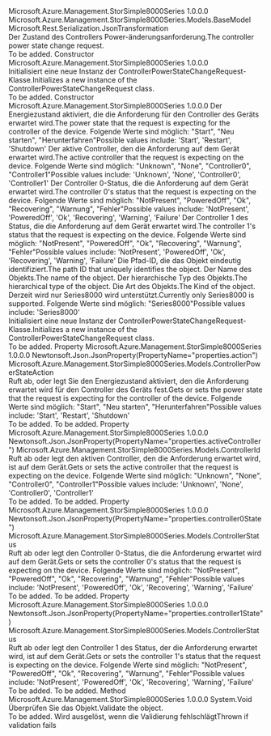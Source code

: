<Type Name="ControllerPowerStateChangeRequest" FullName="Microsoft.Azure.Management.StorSimple8000Series.Models.ControllerPowerStateChangeRequest">
  <TypeSignature Language="C#" Value="public class ControllerPowerStateChangeRequest : Microsoft.Azure.Management.StorSimple8000Series.Models.BaseModel" />
  <TypeSignature Language="ILAsm" Value=".class public auto ansi beforefieldinit ControllerPowerStateChangeRequest extends Microsoft.Azure.Management.StorSimple8000Series.Models.BaseModel" />
  <TypeSignature Language="DocId" Value="T:Microsoft.Azure.Management.StorSimple8000Series.Models.ControllerPowerStateChangeRequest" />
  <TypeSignature Language="VB.NET" Value="Public Class ControllerPowerStateChangeRequest&#xA;Inherits BaseModel" />
  <TypeSignature Language="F#" Value="type ControllerPowerStateChangeRequest = class&#xA;    inherit BaseModel" />
  <AssemblyInfo>
    <AssemblyName>Microsoft.Azure.Management.StorSimple8000Series</AssemblyName>
    <AssemblyVersion>1.0.0.0</AssemblyVersion>
  </AssemblyInfo>
  <Base>
    <BaseTypeName>Microsoft.Azure.Management.StorSimple8000Series.Models.BaseModel</BaseTypeName>
  </Base>
  <Interfaces />
  <Attributes>
    <Attribute>
      <AttributeName>Microsoft.Rest.Serialization.JsonTransformation</AttributeName>
    </Attribute>
  </Attributes>
  <Docs>
    <summary>
            <span data-ttu-id="1ea3b-101">Der Zustand des Controllers Power-änderungsanforderung.</span><span class="sxs-lookup"><span data-stu-id="1ea3b-101">The controller power state change request.</span></span>
            </summary>
    <remarks>To be added.</remarks>
  </Docs>
  <Members>
    <Member MemberName=".ctor">
      <MemberSignature Language="C#" Value="public ControllerPowerStateChangeRequest ();" />
      <MemberSignature Language="ILAsm" Value=".method public hidebysig specialname rtspecialname instance void .ctor() cil managed" />
      <MemberSignature Language="DocId" Value="M:Microsoft.Azure.Management.StorSimple8000Series.Models.ControllerPowerStateChangeRequest.#ctor" />
      <MemberSignature Language="VB.NET" Value="Public Sub New ()" />
      <MemberType>Constructor</MemberType>
      <AssemblyInfo>
        <AssemblyName>Microsoft.Azure.Management.StorSimple8000Series</AssemblyName>
        <AssemblyVersion>1.0.0.0</AssemblyVersion>
      </AssemblyInfo>
      <Parameters />
      <Docs>
        <summary>
            <span data-ttu-id="1ea3b-102">Initialisiert eine neue Instanz der ControllerPowerStateChangeRequest-Klasse.</span><span class="sxs-lookup"><span data-stu-id="1ea3b-102">Initializes a new instance of the ControllerPowerStateChangeRequest class.</span></span>
            </summary>
        <remarks>To be added.</remarks>
      </Docs>
    </Member>
    <Member MemberName=".ctor">
      <MemberSignature Language="C#" Value="public ControllerPowerStateChangeRequest (Microsoft.Azure.Management.StorSimple8000Series.Models.ControllerPowerStateAction action, Microsoft.Azure.Management.StorSimple8000Series.Models.ControllerId activeController, Microsoft.Azure.Management.StorSimple8000Series.Models.ControllerStatus controller0State, Microsoft.Azure.Management.StorSimple8000Series.Models.ControllerStatus controller1State, string id = null, string name = null, string type = null, Nullable&lt;Microsoft.Azure.Management.StorSimple8000Series.Models.Kind&gt; kind = null);" />
      <MemberSignature Language="ILAsm" Value=".method public hidebysig specialname rtspecialname instance void .ctor(valuetype Microsoft.Azure.Management.StorSimple8000Series.Models.ControllerPowerStateAction action, valuetype Microsoft.Azure.Management.StorSimple8000Series.Models.ControllerId activeController, valuetype Microsoft.Azure.Management.StorSimple8000Series.Models.ControllerStatus controller0State, valuetype Microsoft.Azure.Management.StorSimple8000Series.Models.ControllerStatus controller1State, string id, string name, string type, valuetype System.Nullable`1&lt;valuetype Microsoft.Azure.Management.StorSimple8000Series.Models.Kind&gt; kind) cil managed" />
      <MemberSignature Language="DocId" Value="M:Microsoft.Azure.Management.StorSimple8000Series.Models.ControllerPowerStateChangeRequest.#ctor(Microsoft.Azure.Management.StorSimple8000Series.Models.ControllerPowerStateAction,Microsoft.Azure.Management.StorSimple8000Series.Models.ControllerId,Microsoft.Azure.Management.StorSimple8000Series.Models.ControllerStatus,Microsoft.Azure.Management.StorSimple8000Series.Models.ControllerStatus,System.String,System.String,System.String,System.Nullable{Microsoft.Azure.Management.StorSimple8000Series.Models.Kind})" />
      <MemberSignature Language="VB.NET" Value="Public Sub New (action As ControllerPowerStateAction, activeController As ControllerId, controller0State As ControllerStatus, controller1State As ControllerStatus, Optional id As String = null, Optional name As String = null, Optional type As String = null, Optional kind As Nullable(Of Kind) = null)" />
      <MemberSignature Language="F#" Value="new Microsoft.Azure.Management.StorSimple8000Series.Models.ControllerPowerStateChangeRequest : Microsoft.Azure.Management.StorSimple8000Series.Models.ControllerPowerStateAction * Microsoft.Azure.Management.StorSimple8000Series.Models.ControllerId * Microsoft.Azure.Management.StorSimple8000Series.Models.ControllerStatus * Microsoft.Azure.Management.StorSimple8000Series.Models.ControllerStatus * string * string * string * Nullable&lt;Microsoft.Azure.Management.StorSimple8000Series.Models.Kind&gt; -&gt; Microsoft.Azure.Management.StorSimple8000Series.Models.ControllerPowerStateChangeRequest" Usage="new Microsoft.Azure.Management.StorSimple8000Series.Models.ControllerPowerStateChangeRequest (action, activeController, controller0State, controller1State, id, name, type, kind)" />
      <MemberType>Constructor</MemberType>
      <AssemblyInfo>
        <AssemblyName>Microsoft.Azure.Management.StorSimple8000Series</AssemblyName>
        <AssemblyVersion>1.0.0.0</AssemblyVersion>
      </AssemblyInfo>
      <Parameters>
        <Parameter Name="action" Type="Microsoft.Azure.Management.StorSimple8000Series.Models.ControllerPowerStateAction" />
        <Parameter Name="activeController" Type="Microsoft.Azure.Management.StorSimple8000Series.Models.ControllerId" />
        <Parameter Name="controller0State" Type="Microsoft.Azure.Management.StorSimple8000Series.Models.ControllerStatus" />
        <Parameter Name="controller1State" Type="Microsoft.Azure.Management.StorSimple8000Series.Models.ControllerStatus" />
        <Parameter Name="id" Type="System.String" />
        <Parameter Name="name" Type="System.String" />
        <Parameter Name="type" Type="System.String" />
        <Parameter Name="kind" Type="System.Nullable&lt;Microsoft.Azure.Management.StorSimple8000Series.Models.Kind&gt;" />
      </Parameters>
      <Docs>
        <param name="action"><span data-ttu-id="1ea3b-103">Der Energiezustand aktiviert, die die Anforderung für den Controller des Geräts erwartet wird.</span><span class="sxs-lookup"><span data-stu-id="1ea3b-103">The power state that the request is expecting for the controller of the device.</span></span> <span data-ttu-id="1ea3b-104">Folgende Werte sind möglich: "Start", "Neu starten", "Herunterfahren"</span><span class="sxs-lookup"><span data-stu-id="1ea3b-104">Possible values include: 'Start', 'Restart', 'Shutdown'</span></span></param>
        <param name="activeController"><span data-ttu-id="1ea3b-105">Der aktive Controller, den die Anforderung auf dem Gerät erwartet wird.</span><span class="sxs-lookup"><span data-stu-id="1ea3b-105">The active controller that the request is expecting on the device.</span></span> <span data-ttu-id="1ea3b-106">Folgende Werte sind möglich: "Unknown", "None", "Controller0", "Controller1"</span><span class="sxs-lookup"><span data-stu-id="1ea3b-106">Possible values include: 'Unknown', 'None', 'Controller0', 'Controller1'</span></span></param>
        <param name="controller0State"><span data-ttu-id="1ea3b-107">Der Controller 0-Status, die die Anforderung auf dem Gerät erwartet wird.</span><span class="sxs-lookup"><span data-stu-id="1ea3b-107">The controller 0's status that the request is expecting on the device.</span></span> <span data-ttu-id="1ea3b-108">Folgende Werte sind möglich: "NotPresent", "PoweredOff", "Ok", "Recovering", "Warnung", "Fehler"</span><span class="sxs-lookup"><span data-stu-id="1ea3b-108">Possible values include: 'NotPresent', 'PoweredOff', 'Ok', 'Recovering', 'Warning', 'Failure'</span></span></param>
        <param name="controller1State"><span data-ttu-id="1ea3b-109">Der Controller 1 des Status, die die Anforderung auf dem Gerät erwartet wird.</span><span class="sxs-lookup"><span data-stu-id="1ea3b-109">The controller 1's status that the request is expecting on the device.</span></span> <span data-ttu-id="1ea3b-110">Folgende Werte sind möglich: "NotPresent", "PoweredOff", "Ok", "Recovering", "Warnung", "Fehler"</span><span class="sxs-lookup"><span data-stu-id="1ea3b-110">Possible values include: 'NotPresent', 'PoweredOff', 'Ok', 'Recovering', 'Warning', 'Failure'</span></span></param>
        <param name="id"><span data-ttu-id="1ea3b-111">Die Pfad-ID, die das Objekt eindeutig identifiziert.</span><span class="sxs-lookup"><span data-stu-id="1ea3b-111">The path ID that uniquely identifies the object.</span></span></param>
        <param name="name"><span data-ttu-id="1ea3b-112">Der Name des Objekts.</span><span class="sxs-lookup"><span data-stu-id="1ea3b-112">The name of the object.</span></span></param>
        <param name="type"><span data-ttu-id="1ea3b-113">Der hierarchische Typ des Objekts.</span><span class="sxs-lookup"><span data-stu-id="1ea3b-113">The hierarchical type of the object.</span></span></param>
        <param name="kind"><span data-ttu-id="1ea3b-114">Die Art des Objekts.</span><span class="sxs-lookup"><span data-stu-id="1ea3b-114">The Kind of the object.</span></span> <span data-ttu-id="1ea3b-115">Derzeit wird nur Series8000 wird unterstützt.</span><span class="sxs-lookup"><span data-stu-id="1ea3b-115">Currently only Series8000 is supported.</span></span> <span data-ttu-id="1ea3b-116">Folgende Werte sind möglich: "Series8000"</span><span class="sxs-lookup"><span data-stu-id="1ea3b-116">Possible values include: 'Series8000'</span></span></param>
        <summary>
            <span data-ttu-id="1ea3b-117">Initialisiert eine neue Instanz der ControllerPowerStateChangeRequest-Klasse.</span><span class="sxs-lookup"><span data-stu-id="1ea3b-117">Initializes a new instance of the ControllerPowerStateChangeRequest class.</span></span>
            </summary>
        <remarks>To be added.</remarks>
      </Docs>
    </Member>
    <Member MemberName="Action">
      <MemberSignature Language="C#" Value="public Microsoft.Azure.Management.StorSimple8000Series.Models.ControllerPowerStateAction Action { get; set; }" />
      <MemberSignature Language="ILAsm" Value=".property instance valuetype Microsoft.Azure.Management.StorSimple8000Series.Models.ControllerPowerStateAction Action" />
      <MemberSignature Language="DocId" Value="P:Microsoft.Azure.Management.StorSimple8000Series.Models.ControllerPowerStateChangeRequest.Action" />
      <MemberSignature Language="VB.NET" Value="Public Property Action As ControllerPowerStateAction" />
      <MemberSignature Language="F#" Value="member this.Action : Microsoft.Azure.Management.StorSimple8000Series.Models.ControllerPowerStateAction with get, set" Usage="Microsoft.Azure.Management.StorSimple8000Series.Models.ControllerPowerStateChangeRequest.Action" />
      <MemberType>Property</MemberType>
      <AssemblyInfo>
        <AssemblyName>Microsoft.Azure.Management.StorSimple8000Series</AssemblyName>
        <AssemblyVersion>1.0.0.0</AssemblyVersion>
      </AssemblyInfo>
      <Attributes>
        <Attribute>
          <AttributeName>Newtonsoft.Json.JsonProperty(PropertyName="properties.action")</AttributeName>
        </Attribute>
      </Attributes>
      <ReturnValue>
        <ReturnType>Microsoft.Azure.Management.StorSimple8000Series.Models.ControllerPowerStateAction</ReturnType>
      </ReturnValue>
      <Docs>
        <summary>
            <span data-ttu-id="1ea3b-118">Ruft ab, oder legt Sie den Energiezustand aktiviert, den die Anforderung erwartet wird für den Controller des Geräts fest.</span><span class="sxs-lookup"><span data-stu-id="1ea3b-118">Gets or sets the power state that the request is expecting for the controller of the device.</span></span> <span data-ttu-id="1ea3b-119">Folgende Werte sind möglich: "Start", "Neu starten", "Herunterfahren"</span><span class="sxs-lookup"><span data-stu-id="1ea3b-119">Possible values include: 'Start', 'Restart', 'Shutdown'</span></span>
            </summary>
        <value>To be added.</value>
        <remarks>To be added.</remarks>
      </Docs>
    </Member>
    <Member MemberName="ActiveController">
      <MemberSignature Language="C#" Value="public Microsoft.Azure.Management.StorSimple8000Series.Models.ControllerId ActiveController { get; set; }" />
      <MemberSignature Language="ILAsm" Value=".property instance valuetype Microsoft.Azure.Management.StorSimple8000Series.Models.ControllerId ActiveController" />
      <MemberSignature Language="DocId" Value="P:Microsoft.Azure.Management.StorSimple8000Series.Models.ControllerPowerStateChangeRequest.ActiveController" />
      <MemberSignature Language="VB.NET" Value="Public Property ActiveController As ControllerId" />
      <MemberSignature Language="F#" Value="member this.ActiveController : Microsoft.Azure.Management.StorSimple8000Series.Models.ControllerId with get, set" Usage="Microsoft.Azure.Management.StorSimple8000Series.Models.ControllerPowerStateChangeRequest.ActiveController" />
      <MemberType>Property</MemberType>
      <AssemblyInfo>
        <AssemblyName>Microsoft.Azure.Management.StorSimple8000Series</AssemblyName>
        <AssemblyVersion>1.0.0.0</AssemblyVersion>
      </AssemblyInfo>
      <Attributes>
        <Attribute>
          <AttributeName>Newtonsoft.Json.JsonProperty(PropertyName="properties.activeController")</AttributeName>
        </Attribute>
      </Attributes>
      <ReturnValue>
        <ReturnType>Microsoft.Azure.Management.StorSimple8000Series.Models.ControllerId</ReturnType>
      </ReturnValue>
      <Docs>
        <summary>
            <span data-ttu-id="1ea3b-120">Ruft ab oder legt den aktiven Controller, den die Anforderung erwartet wird, ist auf dem Gerät.</span><span class="sxs-lookup"><span data-stu-id="1ea3b-120">Gets or sets the active controller that the request is expecting on the device.</span></span> <span data-ttu-id="1ea3b-121">Folgende Werte sind möglich: "Unknown", "None", "Controller0", "Controller1"</span><span class="sxs-lookup"><span data-stu-id="1ea3b-121">Possible values include: 'Unknown', 'None', 'Controller0', 'Controller1'</span></span>
            </summary>
        <value>To be added.</value>
        <remarks>To be added.</remarks>
      </Docs>
    </Member>
    <Member MemberName="Controller0State">
      <MemberSignature Language="C#" Value="public Microsoft.Azure.Management.StorSimple8000Series.Models.ControllerStatus Controller0State { get; set; }" />
      <MemberSignature Language="ILAsm" Value=".property instance valuetype Microsoft.Azure.Management.StorSimple8000Series.Models.ControllerStatus Controller0State" />
      <MemberSignature Language="DocId" Value="P:Microsoft.Azure.Management.StorSimple8000Series.Models.ControllerPowerStateChangeRequest.Controller0State" />
      <MemberSignature Language="VB.NET" Value="Public Property Controller0State As ControllerStatus" />
      <MemberSignature Language="F#" Value="member this.Controller0State : Microsoft.Azure.Management.StorSimple8000Series.Models.ControllerStatus with get, set" Usage="Microsoft.Azure.Management.StorSimple8000Series.Models.ControllerPowerStateChangeRequest.Controller0State" />
      <MemberType>Property</MemberType>
      <AssemblyInfo>
        <AssemblyName>Microsoft.Azure.Management.StorSimple8000Series</AssemblyName>
        <AssemblyVersion>1.0.0.0</AssemblyVersion>
      </AssemblyInfo>
      <Attributes>
        <Attribute>
          <AttributeName>Newtonsoft.Json.JsonProperty(PropertyName="properties.controller0State")</AttributeName>
        </Attribute>
      </Attributes>
      <ReturnValue>
        <ReturnType>Microsoft.Azure.Management.StorSimple8000Series.Models.ControllerStatus</ReturnType>
      </ReturnValue>
      <Docs>
        <summary>
            <span data-ttu-id="1ea3b-122">Ruft ab oder legt den Controller 0-Status, die die Anforderung erwartet wird auf dem Gerät.</span><span class="sxs-lookup"><span data-stu-id="1ea3b-122">Gets or sets the controller 0's status that the request is expecting on the device.</span></span> <span data-ttu-id="1ea3b-123">Folgende Werte sind möglich: "NotPresent", "PoweredOff", "Ok", "Recovering", "Warnung", "Fehler"</span><span class="sxs-lookup"><span data-stu-id="1ea3b-123">Possible values include: 'NotPresent', 'PoweredOff', 'Ok', 'Recovering', 'Warning', 'Failure'</span></span>
            </summary>
        <value>To be added.</value>
        <remarks>To be added.</remarks>
      </Docs>
    </Member>
    <Member MemberName="Controller1State">
      <MemberSignature Language="C#" Value="public Microsoft.Azure.Management.StorSimple8000Series.Models.ControllerStatus Controller1State { get; set; }" />
      <MemberSignature Language="ILAsm" Value=".property instance valuetype Microsoft.Azure.Management.StorSimple8000Series.Models.ControllerStatus Controller1State" />
      <MemberSignature Language="DocId" Value="P:Microsoft.Azure.Management.StorSimple8000Series.Models.ControllerPowerStateChangeRequest.Controller1State" />
      <MemberSignature Language="VB.NET" Value="Public Property Controller1State As ControllerStatus" />
      <MemberSignature Language="F#" Value="member this.Controller1State : Microsoft.Azure.Management.StorSimple8000Series.Models.ControllerStatus with get, set" Usage="Microsoft.Azure.Management.StorSimple8000Series.Models.ControllerPowerStateChangeRequest.Controller1State" />
      <MemberType>Property</MemberType>
      <AssemblyInfo>
        <AssemblyName>Microsoft.Azure.Management.StorSimple8000Series</AssemblyName>
        <AssemblyVersion>1.0.0.0</AssemblyVersion>
      </AssemblyInfo>
      <Attributes>
        <Attribute>
          <AttributeName>Newtonsoft.Json.JsonProperty(PropertyName="properties.controller1State")</AttributeName>
        </Attribute>
      </Attributes>
      <ReturnValue>
        <ReturnType>Microsoft.Azure.Management.StorSimple8000Series.Models.ControllerStatus</ReturnType>
      </ReturnValue>
      <Docs>
        <summary>
            <span data-ttu-id="1ea3b-124">Ruft ab oder legt den Controller 1 des Status, der die Anforderung erwartet wird, ist auf dem Gerät.</span><span class="sxs-lookup"><span data-stu-id="1ea3b-124">Gets or sets the controller 1's status that the request is expecting on the device.</span></span> <span data-ttu-id="1ea3b-125">Folgende Werte sind möglich: "NotPresent", "PoweredOff", "Ok", "Recovering", "Warnung", "Fehler"</span><span class="sxs-lookup"><span data-stu-id="1ea3b-125">Possible values include: 'NotPresent', 'PoweredOff', 'Ok', 'Recovering', 'Warning', 'Failure'</span></span>
            </summary>
        <value>To be added.</value>
        <remarks>To be added.</remarks>
      </Docs>
    </Member>
    <Member MemberName="Validate">
      <MemberSignature Language="C#" Value="public virtual void Validate ();" />
      <MemberSignature Language="ILAsm" Value=".method public hidebysig newslot virtual instance void Validate() cil managed" />
      <MemberSignature Language="DocId" Value="M:Microsoft.Azure.Management.StorSimple8000Series.Models.ControllerPowerStateChangeRequest.Validate" />
      <MemberSignature Language="VB.NET" Value="Public Overridable Sub Validate ()" />
      <MemberSignature Language="F#" Value="abstract member Validate : unit -&gt; unit&#xA;override this.Validate : unit -&gt; unit" Usage="controllerPowerStateChangeRequest.Validate " />
      <MemberType>Method</MemberType>
      <AssemblyInfo>
        <AssemblyName>Microsoft.Azure.Management.StorSimple8000Series</AssemblyName>
        <AssemblyVersion>1.0.0.0</AssemblyVersion>
      </AssemblyInfo>
      <ReturnValue>
        <ReturnType>System.Void</ReturnType>
      </ReturnValue>
      <Parameters />
      <Docs>
        <summary>
            <span data-ttu-id="1ea3b-126">Überprüfen Sie das Objekt.</span><span class="sxs-lookup"><span data-stu-id="1ea3b-126">Validate the object.</span></span>
            </summary>
        <remarks>To be added.</remarks>
        <exception cref="T:Microsoft.Rest.ValidationException">
            <span data-ttu-id="1ea3b-127">Wird ausgelöst, wenn die Validierung fehlschlägt</span><span class="sxs-lookup"><span data-stu-id="1ea3b-127">Thrown if validation fails</span></span>
            </exception>
      </Docs>
    </Member>
  </Members>
</Type>
